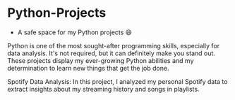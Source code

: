 # Python-Projects

- A safe space for my Python projects 😄

Python is one of the most sought-after programming skills, especially for data analysis. It's not required, but it can definitely make you stand out. These projects display my ever-growing Python abilities and my determination to learn new things that get the job done.

Spotify Data Analysis: In this project, I analyzed my personal Spotify data to extract insights about my streaming history and songs in playlists. 
